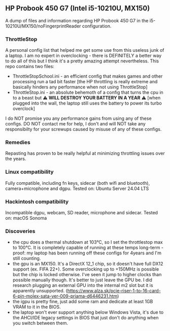 ## HP Probook 450 G7 (Intel i5-10210U, MX150)
A dump of files and information regarding HP Probook 450 G7 in the i5-10210U/MX150/noFingerprintReader configuration.
### ThrottleStop
A personal config list that helped me get some use from this useless junk of a laptop. I am no expert in overclocking - there is DEFINITELY a better way to do all of this but I think it's a pretty amazing attempt nevertheless.
This repo contains two files:
 - ThrottleStopSchool.ini - an efficient config that makes games and other processing run a tad bit faster [the HP throttling is really extreme and basically hinders any performance when not using ThrottleStop]
 - ThrottleStop.ini - an absolute behemoth of a config that turns the cpu in to a beast but ⚠️ **WILL DESTROY YOUR BATTERY IN A YEAR** ⚠️ [when plugged into the wall, the laptop still uses the battery to power its turbo overclock]

 I do NOT promise you any performance gains from using any of these configs. DO NOT contact me for help, I don't and will NOT take any responsibilty for your screwups caused by misuse of any of these configs.

### Remedies
Repasting has proven to be really helpful at minimizing throttling issues over the years.

### Linux compatibility
Fully compatible, including fn keys, sidecar (both wifi and bluetooth), camera+microphone and dgpu.
Tested on: Ubuntu Server 24.04 LTS

### Hackintosh compatibility
Incompatible dgpu, webcam, SD reader, microphone and sidecar.
Tested on: macOS Sonoma

### Discoveries
 - the cpu does a thermal shutdown at 103°C, so I set the throttlestop max to 100°C. It is completely capable of running at these temps long-term - proof: my laptop has been running off these configs for 4years and I'm still counting.
 - the gpu is an MX150. It's a DirectX 12_1 chip, so it doesn't have full DX12 support (ex. FIFA 22+). Some overclocking up to +150MHz is possible but the chip is locked otherwise. I've seen it jump to higher clocks than possible manually though. It's better to just leave the GPU be. I did research plugging an external GPU into the internal m2 slot but it is apparently unsupported. (https://www.alza.sk/pcie-riser-1-to-16-card-6-pin-molex-sata-ver-009-priama-d6446231.htm)
 - the igpu is pretty fine, just add some ram and dedicate at least 1GB VRAM to it in the BIOS.
 - the laptop won't ever support anything below Windows Vista, it's due to the AHCI/IDE legacy settings in BIOS that just don't do anything when you switch between them.